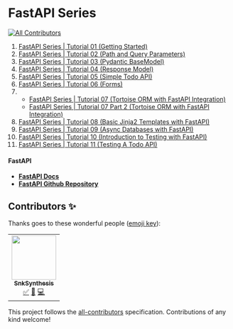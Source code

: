 # FastAPI Series
<!-- ALL-CONTRIBUTORS-BADGE:START - Do not remove or modify this section -->
[![All Contributors](https://img.shields.io/badge/all_contributors-1-orange.svg?style=flat-square)](#contributors-)
<!-- ALL-CONTRIBUTORS-BADGE:END -->

1. [FastAPI Series | Tutorial 01 (Getting Started)](https://www.youtube.com/watch?v=tKL6wEqbyNs)
2. [FastAPI Series | Tutorial 02 (Path and Query Parameters)](https://www.youtube.com/watch?v=uldt_GTvZFI)
3. [FastAPI Series | Tutorial 03 (Pydantic BaseModel)](https://www.youtube.com/watch?v=ZZhBIyXbY4I)
4. [FastAPI Series | Tutorial 04 (Response Model)](https://www.youtube.com/watch?v=0QpdG01CcLY)
5. [FastAPI Series | Tutorial 05 (Simple Todo API)](https://youtu.be/xq3IhXROGJU)
6. [FastAPI Series | Tutorial 06 (Forms)](https://www.youtube.com/watch?v=rxS2_wOkbhE)
7.
     * [FastAPI Series | Tutorial 07 (Tortoise ORM with FastAPI Integration)](https://youtu.be/JDoS-YSlH-o)
     * [FastAPI Series | Tutorial 07 Part 2 (Tortoise ORM with FastAPI Integration)](https://youtu.be/IK3X4R0KIQs)
8. [FastAPI Series | Tutorial 08 (Basic Jinja2 Templates with FastAPI)](https://youtu.be/hCMNST2BKpU)
9. [FastAPI Series | Tutorial 09 (Async Databases with FastAPI)](https://youtu.be/tplFMhr1HPI)
10. [FastAPI Series | Tutorial 10 (Introduction to Testing with FastAPI)](https://youtu.be/J7wh5iCydDI)
11. [FastAPI Series | Tutorial 11 (Testing A Todo API)](https://youtu.be/bBM-heTAwCA)

#### FastAPI

* **[FastAPI Docs](https://fastapi.tiangolo.com)**
* **[FastAPI Github Repository](https://github.com/tiangolo/fastapi)**


## Contributors ✨

Thanks goes to these wonderful people ([emoji key](https://allcontributors.org/docs/en/emoji-key)):

<!-- ALL-CONTRIBUTORS-LIST:START - Do not remove or modify this section -->
<!-- prettier-ignore-start -->
<!-- markdownlint-disable -->
<table>
  <tr>
    <td align="center"><a href="https://github.com/SnkSynthesis"><img src="https://avatars.githubusercontent.com/u/63564282?v=4?s=100" width="100px;" alt=""/><br /><sub><b>SnkSynthesis</b></sub></a><br /><a href="#tutorial-SnkSynthesis" title="Tutorials">✅</a> <a href="#maintenance-SnkSynthesis" title="Maintenance">🚧</a> <a href="https://github.com/IsaiahT-Tech/fastapi-series/commits?author=SnkSynthesis" title="Code">💻</a></td>
  </tr>
</table>

<!-- markdownlint-restore -->
<!-- prettier-ignore-end -->

<!-- ALL-CONTRIBUTORS-LIST:END -->

This project follows the [all-contributors](https://github.com/all-contributors/all-contributors) specification. Contributions of any kind welcome!